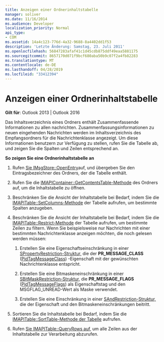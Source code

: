 ```yaml
---
title: Anzeigen einer Ordnerinhaltstabelle
manager: soliver
ms.date: 11/16/2014
ms.audience: Developer
localization_priority: Normal
api_type:
- COM
ms.assetid: 14a4c123-776d-4a32-9688-8a4402dd1f53
description: 'Letzte Änderung: Samstag, 23. Juli 2011'
ms.openlocfilehash: 56847283afaf41c1d45cdb875ddf49eaa5881175
ms.sourcegitcommit: 8657170d071f9bcf680aba50b9c07f2a4fb82283
ms.translationtype: MT
ms.contentlocale: de-DE
ms.lasthandoff: 04/28/2019
ms.locfileid: "33412394"
---
```

# <a name="displaying-a-folder-contents-table"></a>Anzeigen einer Ordnerinhaltstabelle

**Gilt für**: Outlook 2013 | Outlook 2016 
  
Das Inhaltsverzeichnis eines Ordners enthält Zusammenfassende Informationen zu allen nachrichten. Zusammenfassungsinformationen zu neuen eingehenden Nachrichten werden im Inhaltsverzeichnis des Empfangsordners für die Nachrichtenklasse angezeigt. Um diese Informationen benutzern zur Verfügung zu stellen, rufen Sie die Tabelle ab, und zeigen Sie die Spalten und Zeilen entsprechend an.
  
**So zeigen Sie eine Ordnerinhaltstabelle an**
  
1. Rufen [Sie IMsgStore::OpenEntry](imsgstore-openentry.md)auf, und übergeben Sie den Eintragsbezeichner des Ordners, der die Tabelle enthält.
    
2. Rufen Sie die [IMAPIContainer::GetContentsTable-Methode](imapicontainer-getcontentstable.md) des Ordners auf, um die Inhaltstabelle zu öffnen. 
    
3. Beschränken Sie die Ansicht der Inhaltstabelle bei Bedarf, indem Sie die [IMAPITable::SetColumns-Methode](imapitable-setcolumns.md) der Tabelle aufrufen, um bestimmte Spalten anzugeben. 
    
4. Beschränken Sie die Ansicht der Inhaltstabelle bei Bedarf, indem Sie die [IMAPITable::Restrict-Methode](imapitable-restrict.md) der Tabelle aufrufen, um bestimmte Zeilen zu filtern. Wenn Sie beispielsweise nur Nachrichten mit einer bestimmten Nachrichtenklasse anzeigen möchten, die noch gelesen werden müssen: 
    
    1. Erstellen Sie eine Eigenschaftseinschränkung in einer [SPropertyRestriction-Struktur,](spropertyrestriction.md) die der **PR_MESSAGE_CLASS** ([PidTagMessageClass](pidtagmessageclass-canonical-property.md)) -Eigenschaft mit der gewünschten Nachrichtenklasse entspricht. 
        
    2. Erstellen Sie eine Bitmaskeneinschränkung in einer [SBitMaskRestriction-Struktur,](sbitmaskrestriction.md) die **PR_MESSAGE_FLAGS** ([PidTagMessageFlags](pidtagmessageflags-canonical-property.md)) als Eigenschaftstag und den MSGFLAG_UNREAD-Wert als Maske verwendet.
        
    3. Erstellen Sie eine Einschränkung in einer [SAndRestriction-Struktur,](sandrestriction.md) die der Eigenschaft und den Bitmaskeneinschränkungen beitritt. 
    
5. Sortieren Sie die Inhaltstabelle bei Bedarf, indem Sie die [IMAPITable::SortTable-Methode der Tabelle](imapitable-sorttable.md) aufrufen. 
    
6. Rufen [Sie IMAPITable::QueryRows auf,](imapitable-queryrows.md) um alle Zeilen aus der Inhaltstabelle zur Verarbeitung abzurufen. 
    

